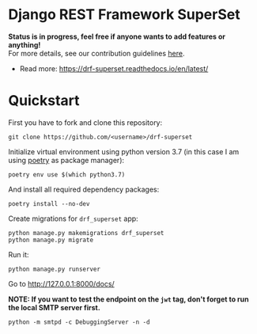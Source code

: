 # Django REST Framework SuperSet

**Status is in progress, feel free if anyone wants to add features or anything!** <br>
For more details, see our contribution guidelines [here](https://github.com/aprilahijriyan/drf-superset/blob/main/CONTRIBUTING.md).

* Read more: https://drf-superset.readthedocs.io/en/latest/


# Quickstart

First you have to fork and clone this repository:

```
git clone https://github.com/<username>/drf-superset
```

Initialize virtual environment using python version 3.7 (in this case I am using [poetry](https://python-poetry.org/) as package manager):

```
poetry env use $(which python3.7)
```

And install all required dependency packages:

```
poetry install --no-dev
```

Create migrations for `drf_superset` app:

```
python manage.py makemigrations drf_superset
python manage.py migrate
```

Run it:

```
python manage.py runserver
```

Go to http://127.0.0.1:8000/docs/


**NOTE: If you want to test the endpoint on the `jwt` tag, don't forget to run the local SMTP server first.**

```
python -m smtpd -c DebuggingServer -n -d
```
